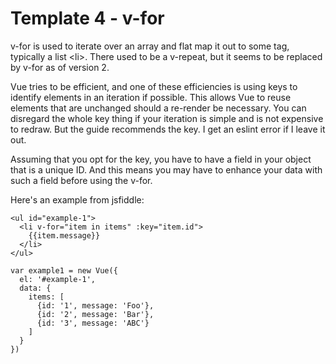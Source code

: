 # Template 4 - v-for
v-for is used to iterate over an array and flat map it out to some tag, typically a list \<li\>.  There used to be a v-repeat, but it seems to be replaced by v-for as of version 2.  

Vue tries to be efficient, and one of these efficiencies is using keys to identify elements in an iteration if possible.  This allows Vue to reuse elements that are unchanged should a re-render be necessary.  You can disregard the whole key thing if your iteration is simple and is not expensive to redraw.  But the guide recommends the key.  I get an eslint error if I leave it out.

Assuming that you opt for the key, you have to have a field in your object that is a unique ID.  And this means you may have to enhance your data with such a field before using the v-for.

Here's an example from jsfiddle:
```
<ul id="example-1">
  <li v-for="item in items" :key="item.id">
    {{item.message}}
  </li>
</ul>

var example1 = new Vue({
  el: '#example-1',
  data: {
    items: [
      {id: '1', message: 'Foo'},
      {id: '2', message: 'Bar'},
      {id: '3', message: 'ABC'}
    ]
  }
})
```
